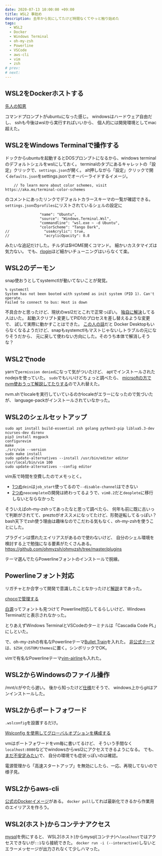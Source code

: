 ```yaml
---
date: 2020-07-13 10:00:00 +09:00
title: WSL2 事始め
description: 去年から気にしてたけど時間なくてやっと触り始めた
tags:
  - WSL2
  - Docker
  - Windows Terminal
  - oh-my-zsh
  - Powerline
  - VSCode
  - aws-cli
  - vim
  - zsh
# prev:
# next:
---
```


## WSL2をDockerホストする

[先人の知恵](https://qiita.com/tomokei5634/items/27504849bb4353d8fef8)

コマンドプロンプトがubuntuになった感じ。
windowsはハードウェア自由だし、
sshも今後はwslから実行すればいいから、
個人的には開発環境としてmac超えた。

## WSL2をWindows Terminalで操作する

ドックからubuntuを起動するとDOSプロンプトになるから、windows terminalのデフォルトシェルをwslにしておく。
terminalのタブにあるキャレットの「設定」クリックで、`settings.json`が開く。
alt押しながら「設定」クリックで開く`defaults.json`をsettings.jsonでオーバーライドするイメージ。
```
    // To learn more about color schemes, visit https://aka.ms/terminal-color-schemes
```
のコメントにあったリンクでデフォルトカラースキーマの一覧が確認できる。
`settings.json`の`profiles`にリストされているシェルの設定に
```
                "name": "Ubuntu",
                "source": "Windows.Terminal.Wsl",
                "commandline": "wsl.exe ~ -d Ubuntu",
                "colorScheme": "Tango Dark",
//                "useAcrylic": true,
//                "acrylicOpacity": 0.8
```
みたいな追記だけした。チルダは$HOME開くコマンド。
細かいカスタマイズは気力ない。
でも、[rlogin](http://nanno.dip.jp/softlib/man/rlogin/)ほど細かいチューニングはいらなくて楽。

## WSL2のデーモン

snap使おうとしてsystemctlが動いてないことが発覚。
```
% systemctl
System has not been booted with systemd as init system (PID 1). Can't operate.
Failed to connect to bus: Host is down
```
不具合かと思ったけど、現状のwsl2だとこれで正常っぽい。
[独自に解決](https://github.com/DamionGans/ubuntu-wsl2-systemd-script.git)してる人はいた。
起動スクリプト変更してPID1のプロセスを差し替えるような変更で、
試して実際に動かすことはできた。
[この人の話](https://hnakamur.github.io/blog/2020/05/30/run-systemd-snapd-and-lxd-on-wsl2-ubuntu/)だと
Docker Desktopもいらなくなるようだけど、snapもsystemctlもマストじゃないしトラブルの元になりそうだから、
元に戻して使わない方向にした。そのうち本体で解消しそうな？

## WSL2でnode

yarnで`permission denied`になって気がついたけど、
aptでインストールされたnodejsを使っていた。
`sudo`でもいいけどちょっと調べたら、
[micrsoftの方でnvm使おうって解説してたりする](https://docs.microsoft.com/ja-jp/windows/nodejs/setup-on-wsl2)ので入れ替えた。

nvm.shでlocaleを実行していているのかlocaleがエラーになったので気づいたが、
language-packがインストールされていなかった。


## WSL2のシェルセットアップ

```
sudo apt install build-essential zsh golang python3-pip liblua5.3-dev ncurses-dev direnv
pip3 install msgpack
configurevim
make
./src/vim --version
sudo make install
sudo update-alternatives --install /usr/bin/editor editor /usr/local/bin/vim 100
sudo update-alternatives --config editor
```

vim系で時間を空費したのでメモっとく。
- [1つめ](https://secret-garden.hatenablog.com/entry/2016/07/11/222728)`dein`は`job_start`使ってるので`--disable-channel`はできない
- [2つめ](https://github.com/Shougo/deoplete.nvim)`neocomplete`の開発は終わってるようで、`vim8.2`だと`deoplete`に移行しないとならなかった

そういえばoh-my-zshってあったなと思って調べたら、
何年も前に既に古いって判断がされてて、preztoがオススメになってたけど、形勢逆転してるっぽい？
bash天下でzsh使う理由は趣味なのでこだわる気もなく、oh-my-zshを使うことにした。

プラグインは慣れたエイリアスがあるので使わないけど、
自分のシェル環境を検討する上で勉強になる要素がたくさんある。
https://github.com/ohmyzsh/ohmyzsh/tree/master/plugins

テーマ選んでたらPowerlineフォントのインストールで脱線。

## Powerlineフォント対応

リガチャとか合字って開発で意識したことなかったけど[解説](https://docs.microsoft.com/ja-jp/windows/terminal/cascadia-code)まであった。

[chocoで管理する](https://docs.microsoft.com/ja-jp/windows/terminal/tutorials/powerline-setup)

[白源](https://github.com/yuru7/HackGen)ってフォントも見つけて
Powerline対応してるらしいけど、Windows Terminalだと表示されなかった。

とりあえずWindows TerminalとVSCodeのターミナルは「Cascadia Code PL」にしといた。

で、oh-my-zshの有名なPowerlineテーマ[Bullet Train](https://github.com/caiogondim/bullet-train.zsh)を入れた。
[非公式テーマ](https://github.com/ohmyzsh/ohmyzsh/wiki/External-themes)は、`$ZSH_CUSTOM/themes`に置く。シンボリックでOK。

vimで有名なPowerlineテーマ[vim-airline](https://github.com/vim-airline/vim-airlinea)も入れた。

## WSL2からWindowsのファイル操作

/mnt/cがやたら遅い。
後から知ったけど[仕様](https://docs.microsoft.com/ja-jp/windows/wsl/compare-versions)だそうで、
windows上からgitはアンインストールした。

## WSL2からポートフォワード

`.wslconfig`を設置するだけ。

[Wslconfig を使用してグローバルオプションを構成する](https://docs.microsoft.com/ja-jp/windows/wsl/wsl-config#configure-global-options-with-wslconfig)

vmはポートフォワードをvm毎に書いてるけど、
そういう手間なく`localhost:8080`などでwindowsからwsl2にアクセスできるようになる。
でも、[まだ不安定みたい](https://github.com/microsoft/WSL/issues/4636)で、
自分の環境でも症状っぽいのは確認。

電源管理から「高速スタートアップ」を無効にしたら、一応、再現してないので様子見。

## WSL2からaws-cli

[公式のDockerイメージ](https://docs.aws.amazon.com/ja_jp/cli/latest/userguide/install-cliv2-docker.html)がある。
`docker pull`してれば最新化できるから作業用のエイリアスを作ろう。

## WSL2(ホスト)からコンテナアクセス

[mysql](https://github.com/docker-library/mysql/blob/master/5.7/Dockerfile)を例にすると、
WSL2(ホスト)からmysql(コンテナ)へ`localhost`ではアクセスできないが`::1`なら接続できた。
`docker run -i (--interactive)`しないとエラーメッセージが出力されなくて少しハマった。

